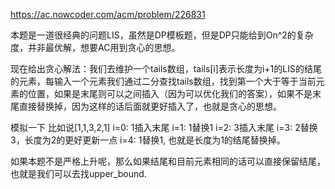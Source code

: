 https://ac.nowcoder.com/acm/problem/226831

本题是一道很经典的问题LIS，虽然是DP模板题，但是DP只能给到On^2的复杂度，并非最优解，想要AC用到贪心的思想。

现在给出贪心解法：我们去维护一个tails数组，tails[i]表示长度为i+1的LIS的结尾的元素，每输入一个元素我们通过二分查找tails数组，找到第一个大于等于当前元素的位置，如果是末尾则可以之间插入（因为可以优化我们的答案），如果不是末尾直接替换掉，因为这样的话后面就更好插入了，也就是贪心的思想。

模拟一下
比如说[1,1,3,2,1]
i=0: 1插入末尾
i=1: 1替换1
i=2: 3插入末尾
i=3: 2替换3，长度为2的更好更新一点
i=4: 1替换1, 也就是长度为1的结尾替换掉。

如果本题不是严格上升呢，那么如果结尾和目前元素相同的话可以直接保留结尾，也就是我们可以去找upper_bound.